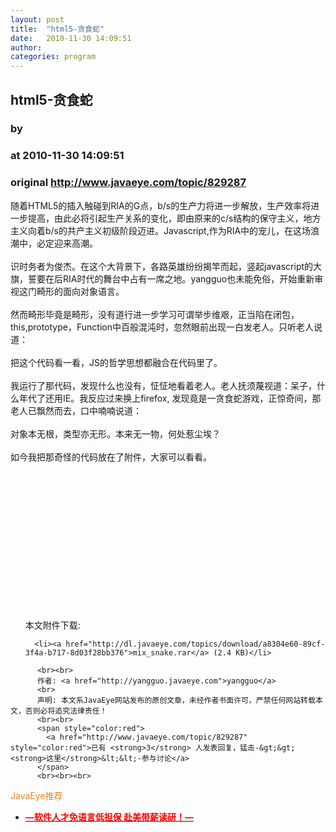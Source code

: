 ```yaml
---
layout: post
title:  "html5-贪食蛇"
date:   2010-11-30 14:09:51
author: 
categories: program
---
```


## html5-贪食蛇
### by 
### at 2010-11-30 14:09:51
### original <http://www.javaeye.com/topic/829287>

随着HTML5的插入触碰到RIA的G点，b/s的生产力将进一步解放，生产效率将进一步提高，由此必将引起生产关系的变化，即由原来的c/s结构的保守主义，地方主义向着b/s的共产主义初级阶段迈进。Javascript,作为RIA中的宠儿，在这场浪潮中，必定迎来高潮。
<br>
<br>识时务者为俊杰。在这个大背景下，各路英雄纷纷揭竿而起，竖起javascript的大旗，誓要在后RIA时代的舞台中占有一席之地。yangguo也未能免俗，开始重新审视这门畸形的面向对象语言。
<br>
<br>然而畸形毕竟是畸形，没有道行进一步学习可谓举步维艰，正当陷在闭包，this,prototype，Function中百般混沌时，忽然眼前出现一白发老人。只听老人说道：
<br>
<br>把这个代码看一看，JS的哲学思想都融合在代码里了。
<br>
<br>我运行了那代码，发现什么也没有，怔怔地看着老人。老人抚须蔑视道：呆子，什么年代了还用IE。我反应过来换上firefox, 发现竟是一贪食蛇游戏，正惊奇间，那老人已飘然而去，口中喃喃说道：
<br>
<br>对象本无根，类型亦无形。本来无一物，何处惹尘埃？
<br>
<br>如今我把那奇怪的代码放在了附件，大家可以看看。
<br>
<br>
<br>
<br>
<br>
<br>
<br>
<br>
<br>
<br>
<br>
<br>
          
  <br><br>
  <ul>
    本文附件下载:
    
      <li><a href="http://dl.javaeye.com/topics/download/a8304e60-89cf-3f4a-b717-8d03f28bb376">mix_snake.rar</a> (2.4 KB)</li>
    
  </ul>

          <br><br>
          作者: <a href="http://yangguo.javaeye.com">yangguo</a> 
          <br>
          声明: 本文系JavaEye网站发布的原创文章，未经作者书面许可，严禁任何网站转载本文，否则必将追究法律责任！
          <br><br>
          <span style="color:red">
            <a href="http://www.javaeye.com/topic/829287" style="color:red">已有 <strong>3</strong> 人发表回复，猛击-&gt;&gt;<strong>这里</strong>&lt;&lt;-参与讨论</a>
          </span>
          <br><br><br>
<span style="color:#e28822">JavaEye推荐</span>
<br>
<ul><li><a href="http://www.iteye.com/clicks/433"><span style="color:red;font-weight:bold">—软件人才免语言低担保 赴美带薪读研！— </span></a></li></ul>
<br><br><br>